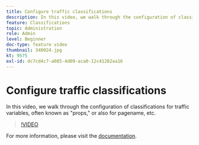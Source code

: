```yaml
---
title: Configure traffic classifications
description: In this video, we walk through the configuration of classifications for traffic variables, often known as "props," or also for pagename, etc.
feature: Classifications
topic: Administration
role: Admin
level: Beginner
doc-type: feature video
thumbnail: 340024.jpg
kt: 9575
exl-id: dc7cd4c7-a085-4d09-aca0-12c41282aa16
---
```

# Configure traffic classifications

In this video, we walk through the configuration of classifications for traffic variables, often known as "props," or also for pagename, etc.

>[!VIDEO](https://video.tv.adobe.com/v/340024/?quality=12&learn=on)

For more information, please visit the [documentation](https://experienceleague.adobe.com/docs/analytics/admin/admin-tools/traffic-variables/traffic-classifications.html?lang=en).
